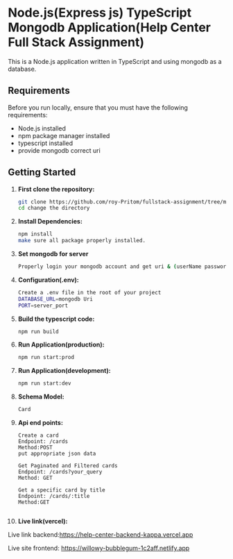 # Node.js(Express js) TypeScript Mongodb Application(Help Center Full Stack Assignment)

This is a  Node.js application written in TypeScript and using mongodb as a database.

## Requirements

Before you run locally, ensure that you must have the following requirements:

- Node.js installed
- npm package manager installed
- typescript installed
- provide mongodb correct uri

## Getting Started

1. **First clone the repository:**

   ```bash
   git clone https://github.com/roy-Pritom/fullstack-assignment/tree/main/help-center-backend
   cd change the directory
2. **Install Dependencies:**

   ```bash
   npm install
   make sure all package properly installed.
3. **Set mongodb for server**

   ```bash
   Properly login your mongodb account and get uri & (userName password)
4. **Configuration(.env):**

   ```bash
   Create a .env file in the root of your project
   DATABASE_URL=mongodb Uri
   PORT=server_port

5. **Build the typescript code:**

   ```bash
   npm run build
6. **Run Application(production):**

   ```bash
   npm run start:prod

7. **Run Application(development):**

   ```bash
   npm run start:dev

8. **Schema Model:**

   ```bash
   Card
   ```

9. **Api end points:**
   ```
   Create a card
   Endpoint: /cards
   Method:POST
   put appropriate json data

   Get Paginated and Filtered cards
   Endpoint: /cards?your_query
   Method: GET

   Get a specific card by title 
   Endpoint: /cards/:title
   Method:GET
  
   ```
10. **Live link(vercel):**

   
Live link backend:https://help-center-backend-kappa.vercel.app

Live site frontend: https://willowy-bubblegum-1c2aff.netlify.app
